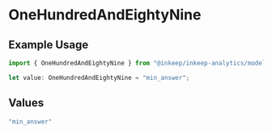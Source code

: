 # OneHundredAndEightyNine

## Example Usage

```typescript
import { OneHundredAndEightyNine } from "@inkeep/inkeep-analytics/models/operations";

let value: OneHundredAndEightyNine = "min_answer";
```

## Values

```typescript
"min_answer"
```